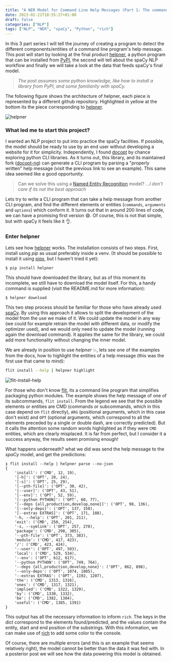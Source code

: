 ```yaml
---
title: "A NER Model for Command Line Help Messages (Part 1: The command line program)"
date: 2023-02-21T18:55:27+01:00
draft: false
categories: ["NLP"]
tags: ["NLP", "NER", "spaCy", "Python", "rich"]
---
```


In this 3 part series I will tell the journey of creating a program to detect the different 
components/entities of a command line program's help message. This post will start by looking at the final 
product [helpner](https://github.com/plaguss/helpner), a python program that can be installed 
from [PyPI](https://pypi.org/project/helpner/), the second will tell about the spaCy NLP workflow 
and finally we will take a look at the data that feeds spaCy's final model.

> *The post assumes some python knowledge, like how to install a library from PyPI,*
> *and some familiarity with spaCy.*

The following figure shows the architecture of helpner, each piece is represented by a different
github repository. Highlighted in yellow at the bottom its the piece corresponding to
[helpner](https://github.com/plaguss/helpner).

![helpner](/images/helpner-arch-part1.png)

### What led me to start this project?

I wanted an NLP project to put into practice the spaCy facilities. If possible, the
model should be ready to use by an end user without developing a website for it
for simplicity. Independently, I found [docopt](http://docopt.org/) by chance exploring
python CLI libraries. As it turns out, this library, and its maintained fork ([docopt-ng](https://github.com/jazzband/docopt-ng))
can generate a CLI program by parsing a "properly written" help message (visit the previous
link to see an example). This same idea seemed like a good opportunity.

> Can we solve this using a [Named Entity Recognition](https://spacy.io/usage/linguistic-features#named-entities) model? *...I don't care if its not the best approach*

Lets try to write a CLI program that can take a help message from another
CLI program, and find the different elements or entities (`commands`, `arguments` and `options`)
which conform it. It turns out that in around 200 lines of code, we can have a promising
first version :smile:. Of course, this is not that simple, but with spaCy it feels like it :ok_hand:.

### Enter helpner

Lets see how [helpner](https://github.com/plaguss/helpner) works. 
The installation consists of two steps. First, install using *pip* as usual
preferably inside a venv. (It should be possible to install it using
[pipx](https://pypa.github.io/pipx/), but I haven't tried it yet):

```console
$ pip install helpner
```

This should have downloaded the library, but as of this moment its incomplete,
we still have to download the model itself. For this, a handy command is supplied
(visit the README.md for more information):

```console
$ helpner download
```

This two step process should be familiar for those who have already used [spaCy](https://spacy.io/). By using
this approach it allows to split the development of the model from the use we make of
it. We could update the model in any way (we could for example retrain the model with different
data, or modify the optimizer used), and we would only need to update the model (running again the download command). It applies
the same for the library, we could add more functionality without changing the inner model.

We are already in position to use *helpner* :collision:, lets see one of the examples
from the docs, how to highlight the entities of a help message (this was the first use that came to mind):

```sh
flit install --help | helpner highlight
```

![flit-install-help](/images/flit-install-help.svg)

For those who don't know [flit](https://github.com/pypa/flit), its a command line program that 
simplifies packaging python modules. The example shows the help message of one of its subcommands, 
`flit install`. From the legend we see that the possible elements or entities are CMD (commands 
or subcommands, which in this case depend on `flit` directly), `ARG` (positional arguments, 
which in this case don't exist) and `OPT` (optional arguments, which correspond to all the elements 
preceded by a single or double dash, are correctly predicted). But it calls the attention some 
random words highlighted as if they were `CMD` entities, which are clearly misplaced. It is far from
perfect, but I consider it a success anyway, the results seem promising enough!

What happens underneath? what we did was send the help message to the *spaCy* model,
and get the predictions:

```console
❯ flit install --help | helpner parse --no-json
{
    'install': ('CMD', 12, 19),
    '[-h]': ('OPT', 20, 24),
    '[-s]': ('OPT', 25, 29),
    '[--pth-file]': ('OPT', 30, 42),
    '[--user]': ('OPT', 43, 51),
    '[--env]': ('OPT', 52, 59),
    '[--python PYTHON]': ('OPT', 60, 77),
    '[--deps {all,production,develop,none}]': ('OPT', 98, 136),
    '[--only-deps]': ('OPT', 137, 150),
    '[--extras EXTRAS]': ('OPT', 171, 188),
    '-h, --help': ('OPT', 201, 211),
    'exit': ('CMD', 250, 254),
    '-s, --symlink': ('OPT', 257, 270),
    'package': ('CMD', 298, 305),
    '--pth-file': ('OPT', 373, 383),
    'module': ('CMD', 417, 423),
    '/': ('CMD', 423, 424),
    '--user': ('OPT', 497, 503),
    'local': ('CMD', 529, 534),
    '--env': ('OPT', 612, 617),
    '--python PYTHON': ('OPT', 749, 764),
    '--deps {all,production,develop,none}': ('OPT', 862, 898),
    '--only-deps': ('OPT', 1074, 1085),
    '--extras EXTRAS': ('OPT', 1192, 1207),
    'the': ('CMD', 1313, 1316),
    'ones': ('CMD', 1317, 1321),
    'implied': ('CMD', 1322, 1329),
    'by': ('CMD', 1330, 1332),
    'be': ('CMD', 1382, 1384),
    'useful': ('CMD', 1385, 1391)
}
```

This output has all the necessary information to inform `rich`. The keys in the dict
correspond to the elements found/predicted, and the values contain the entity, start
and end position of the substrings. With this information, we can make use of 
[rich](https://rich.readthedocs.io/en/stable/introduction.html) to add some color to the console.

Of course, there are multiple errors (and this is an example that seems relatively
right), the model cannot be better than the data it was fed with. In a posterior post
we will see how the data powering this model is obtained.

<!-- ### Related posts
add here -->

